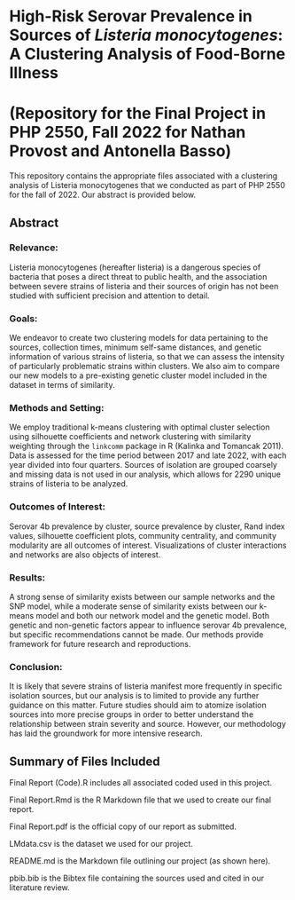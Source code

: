 # High-Risk Serovar Prevalence in Sources of *Listeria monocytogenes*: A Clustering Analysis of Food-Borne Illness
# (Repository for the Final Project in PHP 2550, Fall 2022 for Nathan Provost and Antonella Basso)

This repository contains the appropriate files associated with a clustering analysis of Listeria monocytogenes that we conducted as part of PHP 2550 for the fall of 2022. Our abstract is provided below. 

## Abstract

### Relevance: 
Listeria monocytogenes (hereafter listeria) is a dangerous species of bacteria that poses a direct threat to public health, and the association between severe strains of listeria and their sources of origin has not been studied with sufficient precision and attention to detail.

### Goals: 
We endeavor to create two clustering models for data pertaining to the sources, collection times, minimum self-same distances, and genetic information of various strains of listeria, so that we can assess the intensity of particularly problematic strains within clusters. We also aim to compare our new models to a pre-existing genetic cluster model included in the dataset in terms of similarity.

### Methods and Setting: 
We employ traditional k-means clustering with optimal cluster selection using silhouette coefficients and network clustering with similarity weighting through the $\texttt{linkcomm}$ package in R (Kalinka and Tomancak 2011). Data is assessed for the time period between 2017 and late 2022, with each year divided into four quarters. Sources of isolation are grouped coarsely and missing data is not used in our analysis, which allows for 2290 unique strains of listeria to be analyzed.

### Outcomes of Interest: 
Serovar 4b prevalence by cluster, source prevalence by cluster, Rand index values, silhouette coefficient plots, community centrality, and community modularity are all outcomes of interest. Visualizations of cluster interactions and networks are also objects of interest.

### Results: 
A strong sense of similarity exists between our sample networks and the SNP model, while a moderate sense of similarity exists between our k-means model and both our network model and the genetic model. Both genetic and non-genetic factors appear to influence serovar 4b prevalence, but specific recommendations cannot be made. Our methods provide framework for future research and reproductions.

### Conclusion: 
It is likely that severe strains of listeria manifest more frequently in specific isolation sources, but our analysis is to limited to provide any further guidance on this matter. Future studies should aim to atomize isolation sources into more precise groups in order to better understand the relationship between strain severity and source. However, our methodology has laid the groundwork for more intensive research.

## Summary of Files Included

Final Report (Code).R includes all associated coded used in this project.

Final Report.Rmd is the R Markdown file that we used to create our final report.

Final Report.pdf is the official copy of our report as submitted.

LMdata.csv is the dataset we used for our project.

README.md is the Markdown file outlining our project (as shown here).

pbib.bib is the Bibtex file containing the sources used and cited in our literature review.

